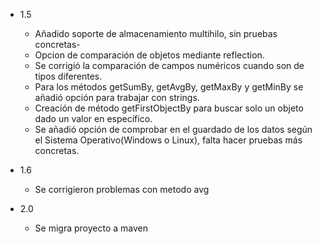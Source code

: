 - 1.5 
    - Añadido soporte de almacenamiento multihilo, sin pruebas concretas-
    - Opcion de comparación de objetos mediante reflection.
    - Se corrigió la comparación de campos numéricos cuando son de tipos diferentes.
    - Para los métodos getSumBy, getAvgBy, getMaxBy y getMinBy se añadió opción para
      trabajar con strings.
    - Creación de método getFirstObjectBy para buscar solo un objeto dado un valor en específico.
    - Se añadió opción de comprobar en el guardado de los datos según el Sistema Operativo(Windows o Linux), falta
        hacer pruebas más concretas.

- 1.6 
    - Se corrigieron problemas con metodo avg

- 2.0
    - Se migra proyecto a maven
